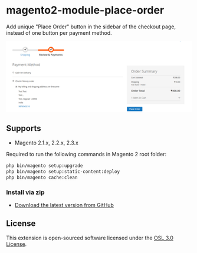 # magento2-module-place-order
Add unique "Place Order" button in the sidebar of the checkout page, instead of one button per payment method.

![Module Logo](app/code/V4U/PlaceOrderButton/docs/Checkout.png)

## Supports


- Magento 2.1.x, 2.2.x, 2.3.x

Required to run the following commands in Magento 2 root folder:

```
php bin/magento setup:upgrade
php bin/magento setup:static-content:deploy
php bin/magento cache:clean
```

### Install via zip

* [Download the latest version from GitHub](https://github.com/vrajeshkpatel/magento2-module-place-order.git)


## License

This extension is open-sourced software licensed under the [OSL 3.0 License](https://opensource.org/licenses/osl-3.0).
